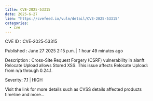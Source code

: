```yaml
--- 
title: CVE-2025-53315
date: 2025-6-27
lien: "https://cvefeed.io/vuln/detail/CVE-2025-53315"
categories:
  - cve
---
```


CVE ID : CVE-2025-53315

Published :  June 27
2025
2:15 p.m. | 1 hour
49 minutes ago

Description : Cross-Site Request Forgery (CSRF) vulnerability in alanft Relocate Upload allows Stored XSS. This issue affects Relocate Upload: from n/a through 0.24.1.

Severity: 7.1 | HIGH

Visit the link for more details
such as CVSS details
affected products
timeline
and more...
